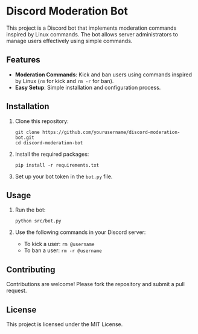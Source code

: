 # Discord Moderation Bot

This project is a Discord bot that implements moderation commands inspired by Linux commands. The bot allows server administrators to manage users effectively using simple commands.

## Features

- **Moderation Commands**: Kick and ban users using commands inspired by Linux (`rm` for kick and `rm -r` for ban).
- **Easy Setup**: Simple installation and configuration process.

## Installation

1. Clone this repository:
   ```
   git clone https://github.com/yourusername/discord-moderation-bot.git
   cd discord-moderation-bot
   ```

2. Install the required packages:
   ```
   pip install -r requirements.txt
   ```

3. Set up your bot token in the `bot.py` file.

## Usage

1. Run the bot:
   ```
   python src/bot.py
   ```

2. Use the following commands in your Discord server:
   - To kick a user: `rm @username`
   - To ban a user: `rm -r @username`

## Contributing

Contributions are welcome! Please fork the repository and submit a pull request.

## License

This project is licensed under the MIT License.